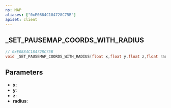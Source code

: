 ```yaml
---
ns: MAP
aliases: ["0xE0884C184728C75B"]
apiset: client
---
```

## _SET_PAUSEMAP_COORDS_WITH_RADIUS

```c
// 0xE0884C184728C75B
void _SET_PAUSEMAP_COORDS_WITH_RADIUS(float x,float y,float z,float radius);
```


## Parameters
* **x**:
* **y**:
* **z**:
* **radius**:



